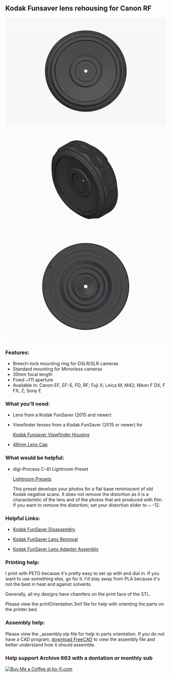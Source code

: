 ## Kodak Funsaver lens rehousing for Canon RF

![KFS_canonRF_1](https://github.com/Archive-663/kodakFunsaver/blob/main/ASSETS/kodakFunsaver_canonRF.jpg)
![KFS_canonRF_2](https://github.com/Archive-663/kodakFunsaver/blob/main/ASSETS/kodakFunsaver_canonRF_1.jpg)
![KFS_canonRF_3](https://github.com/Archive-663/kodakFunsaver/blob/main/ASSETS/kodakFunsaver_canonRF_2.jpg)

### Features:
- Breech-lock mounting ring for DSLR/SLR cameras
- Standard mounting for Mirrorless cameras
- 30mm focal length
- Fixed ~f11 aperture
- Available in: Canon EF, EF-S, FD, RF; Fuji X; Leica M; M42; Nikon F DX, F FX, Z; Sony E

### What you’ll need:
- Lens from a Kodak FunSaver (2015 and newer)
- Viewfinder lenses from a Kodak FunSaver (2015 or newer) for
  
  [Kodak Funsaver Viewfinder Housing](https://github.com/Archive-663/kodakFunsaver/tree/main/viewFinder)
  
- [49mm Lens Cap](https://github.com/Archive-663/lensCaps)

### What would be helpful:
- digi-Process C-41 Lightroom Preset

    [Lightroom Presets](https://github.com/Archive-663/lightroomPresets)

    This preset develops your photos for a flat base reminiscent of old Kodak negative scans. It does not remove the distortion as it is a characteristic of the lens and of the photos that are produced with film. If you want to remove the distortion; set your distortion slider to ~ -12.

### Helpful Links:
- [Kodak FunSaver Disassembly](https://www.youtube.com/watch?v=eMyq5sUIDkU)

- [Kodak FunSaver Lens Removal](https://www.youtube.com/watch?v=mniP1P2PrpM)

- [Kodak FunSaver Lens Adapter Assembly](https://www.youtube.com/watch?v=7Ed5-oDCAb8)

### Printing help:
I print with PETG because it's pretty easy to set up with and dial in. If you want to use something else, go for it. I'd stay away from PLA because it's not the best in heat and against solvents. 

Generally, all my designs have chamfers on the print face of the STL.

Please view the printOrientation.3mf file for help with orienting the parts on the printer bed. 

### Assembly help:
Please view the _assembly.stp file for help in parts orientation. If you do not have a CAD program, <a href="https://www.freecad.org/downloads.php" target="_blank">download FreeCAD</a> to view the assembly file and better understand how it should assemble.

### Help support Archive 663 with a dontation or monthly sub
<a href='https://ko-fi.com/P5P3MHMSF' target='_blank'><img height='36' style='border:0px;height:36px;' src='https://storage.ko-fi.com/cdn/kofi2.png?v=3' border='0' alt='Buy Me a Coffee at ko-fi.com' /></a>

